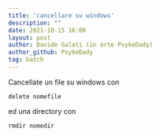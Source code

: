 ```yaml
---
title: 'cancellare su windows'
description: ""
date: 2021-10-15 16:00
layout: post
author: Davide Galati (in arte PsykeDady)
author_github: PsykeDady
tag: batch
---
```


Cancellate un file su windows con
```
delete nomefile
```

ed una directory con

```
rmdir nomedir
```
